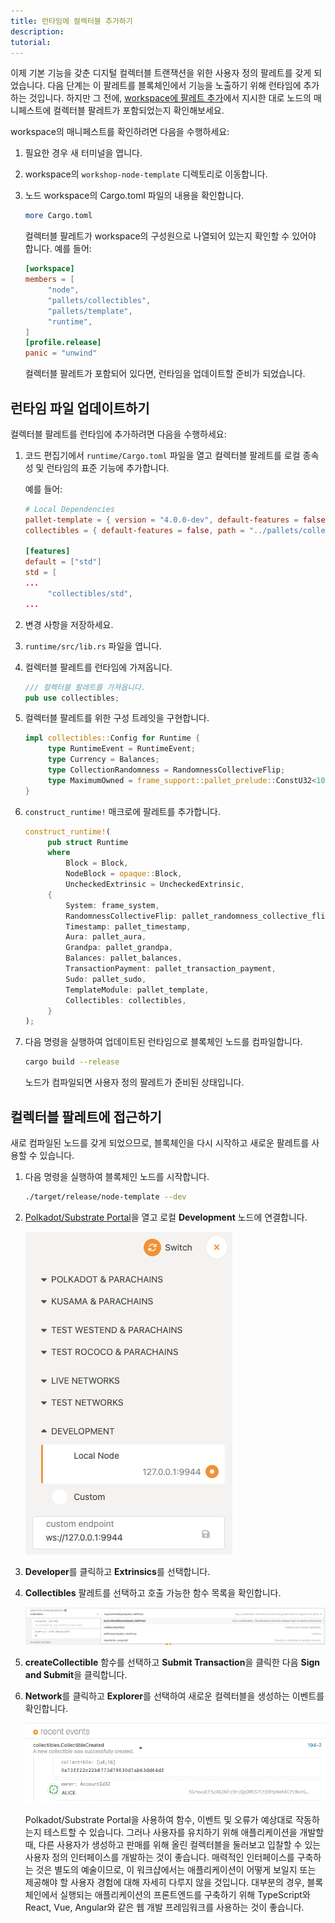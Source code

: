 ```yaml
---
title: 런타임에 컬렉터블 추가하기
description:
tutorial:
---
```


이제 기본 기능을 갖춘 디지털 컬렉터블 트랜잭션을 위한 사용자 정의 팔레트를 갖게 되었습니다.
다음 단계는 이 팔레트를 블록체인에서 기능을 노출하기 위해 런타임에 추가하는 것입니다.
하지만 그 전에, [workspace에 팔레트 추가](/tutorials/collectibles-workshop/03-create-pallet/#add-the-pallet-to-the-workspace)에서 지시한 대로 노드의 매니페스트에 컬렉터블 팔레트가 포함되었는지 확인해보세요.

workspace의 매니페스트를 확인하려면 다음을 수행하세요:

1. 필요한 경우 새 터미널을 엽니다.
   
2. workspace의 `workshop-node-template` 디렉토리로 이동합니다.

3. 노드 workspace의 Cargo.toml 파일의 내용을 확인합니다.
   
   ```bash
   more Cargo.toml
   ```

   컬렉터블 팔레트가 workspace의 구성원으로 나열되어 있는지 확인할 수 있어야 합니다.
   예를 들어:

   ```toml
   [workspace]
   members = [
        "node",
        "pallets/collectibles",
        "pallets/template",
        "runtime",
   ]
   [profile.release]
   panic = "unwind"
   ```

   컬렉터블 팔레트가 포함되어 있다면, 런타임을 업데이트할 준비가 되었습니다.

## 런타임 파일 업데이트하기

컬렉터블 팔레트를 런타임에 추가하려면 다음을 수행하세요:

1. 코드 편집기에서 `runtime/Cargo.toml` 파일을 열고 컬렉터블 팔레트를 로컬 종속성 및 런타임의 표준 기능에 추가합니다.
   
   예를 들어:

   ```toml
   # Local Dependencies
   pallet-template = { version = "4.0.0-dev", default-features = false, path = "../pallets/template" }
   collectibles = { default-features = false, path = "../pallets/collectibles" }

   [features]
   default = ["std"]
   std = [
   ...
        "collectibles/std",
   ...
   ```

2. 변경 사항을 저장하세요.
   
3. `runtime/src/lib.rs` 파일을 엽니다.

4. 컬렉터블 팔레트를 런타임에 가져옵니다.

   ```rust
   /// 컬렉터블 팔레트를 가져옵니다.
   pub use collectibles;
   ```

5. 컬렉터블 팔레트를 위한 구성 트레잇을 구현합니다.
   
   ```rust
   impl collectibles::Config for Runtime {
        type RuntimeEvent = RuntimeEvent;
        type Currency = Balances;
        type CollectionRandomness = RandomnessCollectiveFlip;
        type MaximumOwned = frame_support::pallet_prelude::ConstU32<100>;
   }
   ```

6. `construct_runtime!` 매크로에 팔레트를 추가합니다.
   
   ```rust
   construct_runtime!(
        pub struct Runtime
        where
            Block = Block,
            NodeBlock = opaque::Block,
            UncheckedExtrinsic = UncheckedExtrinsic,
        {
            System: frame_system,
            RandomnessCollectiveFlip: pallet_randomness_collective_flip,
            Timestamp: pallet_timestamp,
            Aura: pallet_aura,
            Grandpa: pallet_grandpa,
            Balances: pallet_balances,
            TransactionPayment: pallet_transaction_payment,
            Sudo: pallet_sudo,
            TemplateModule: pallet_template,
            Collectibles: collectibles,
        }
   );
   ```

7. 다음 명령을 실행하여 업데이트된 런타임으로 블록체인 노드를 컴파일합니다.
   
   ```bash
   cargo build --release
   ```

   노드가 컴파일되면 사용자 정의 팔레트가 준비된 상태입니다.

## 컬렉터블 팔레트에 접근하기

새로 컴파일된 노드를 갖게 되었으므로, 블록체인을 다시 시작하고 새로운 팔레트를 사용할 수 있습니다.

1. 다음 명령을 실행하여 블록체인 노드를 시작합니다.
   
   ```bash
   ./target/release/node-template --dev
   ```

2. [Polkadot/Substrate Portal](https://polkadot.js.org/apps/#/explorer)을 열고 로컬 **Development** 노드에 연결합니다.
   
   ![로컬 노드에 연결](/media/images/docs/tutorials/collectibles-workshop/connect-to-local-endpoint.png)

3. **Developer**를 클릭하고 **Extrinsics**를 선택합니다.

4. **Collectibles** 팔레트를 선택하고 호출 가능한 함수 목록을 확인합니다.
   
   ![컬렉터블 팔레트의 호출 가능한 함수들](/media/images/docs/tutorials/collectibles-workshop/collectibles-pallet.png)

5. **createCollectible** 함수를 선택하고 **Submit Transaction**을 클릭한 다음 **Sign and Submit**을 클릭합니다.

6. **Network**를 클릭하고 **Explorer**를 선택하여 새로운 컬렉터블을 생성하는 이벤트를 확인합니다.
   
   ![CollectibleCreated 이벤트](/media/images/docs/tutorials/collectibles-workshop/create-collectible-event.png)

   Polkadot/Substrate Portal을 사용하여 함수, 이벤트 및 오류가 예상대로 작동하는지 테스트할 수 있습니다.
   그러나 사용자를 유치하기 위해 애플리케이션을 개발할 때, 다른 사용자가 생성하고 판매를 위해 올린 컬렉터블을 둘러보고 입찰할 수 있는 사용자 정의 인터페이스를 개발하는 것이 좋습니다.
   매력적인 인터페이스를 구축하는 것은 별도의 예술이므로, 이 워크샵에서는 애플리케이션이 어떻게 보일지 또는 제공해야 할 사용자 경험에 대해 자세히 다루지 않을 것입니다.
   대부분의 경우, 블록체인에서 실행되는 애플리케이션의 프론트엔드를 구축하기 위해 TypeScript와 React, Vue, Angular와 같은 웹 개발 프레임워크를 사용하는 것이 좋습니다.